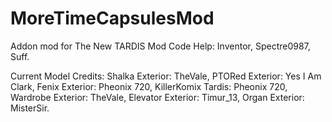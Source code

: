 # MoreTimeCapsulesMod
Addon mod for The New TARDIS Mod
Code Help: Inventor, Spectre0987, Suff.

Current Model Credits:
Shalka Exterior: TheVale,
PTORed Exterior: Yes I Am Clark,
Fenix Exterior: Pheonix 720,
KillerKomix Tardis: Pheonix 720,
Wardrobe Exterior: TheVale,
Elevator Exterior: Timur_13,
Organ Exterior: MisterSir.
